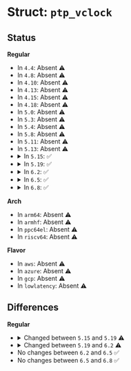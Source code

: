 # Struct: <code>ptp_vclock</code>

## Status
<b>Regular</b>
<ul>
<li>
In <code>4.4</code>: Absent ⚠️
</li>
<li>
In <code>4.8</code>: Absent ⚠️
</li>
<li>
In <code>4.10</code>: Absent ⚠️
</li>
<li>
In <code>4.13</code>: Absent ⚠️
</li>
<li>
In <code>4.15</code>: Absent ⚠️
</li>
<li>
In <code>4.18</code>: Absent ⚠️
</li>
<li>
In <code>5.0</code>: Absent ⚠️
</li>
<li>
In <code>5.3</code>: Absent ⚠️
</li>
<li>
In <code>5.4</code>: Absent ⚠️
</li>
<li>
In <code>5.8</code>: Absent ⚠️
</li>
<li>
In <code>5.11</code>: Absent ⚠️
</li>
<li>
In <code>5.13</code>: Absent ⚠️
</li>
<li>
<details>
<summary>In <code>5.15</code>: ✅</summary>

```c
struct ptp_vclock {
    struct ptp_clock *pclock;
    struct ptp_clock_info info;
    struct ptp_clock *clock;
    struct cyclecounter cc;
    struct timecounter tc;
    spinlock_t lock;
};
```
</details>
</li>
<li>
<details>
<summary>In <code>5.19</code>: ✅</summary>

```c
struct ptp_vclock {
    struct ptp_clock *pclock;
    struct ptp_clock_info info;
    struct ptp_clock *clock;
    struct hlist_node vclock_hash_node;
    struct cyclecounter cc;
    struct timecounter tc;
    spinlock_t lock;
};
```
</details>
</li>
<li>
<details>
<summary>In <code>6.2</code>: ✅</summary>

```c
struct ptp_vclock {
    struct ptp_clock *pclock;
    struct ptp_clock_info info;
    struct ptp_clock *clock;
    struct hlist_node vclock_hash_node;
    struct cyclecounter cc;
    struct timecounter tc;
    struct mutex lock;
};
```
</details>
</li>
<li>
<details>
<summary>In <code>6.5</code>: ✅</summary>

```c
struct ptp_vclock {
    struct ptp_clock *pclock;
    struct ptp_clock_info info;
    struct ptp_clock *clock;
    struct hlist_node vclock_hash_node;
    struct cyclecounter cc;
    struct timecounter tc;
    struct mutex lock;
};
```
</details>
</li>
<li>
<details>
<summary>In <code>6.8</code>: ✅</summary>

```c
struct ptp_vclock {
    struct ptp_clock *pclock;
    struct ptp_clock_info info;
    struct ptp_clock *clock;
    struct hlist_node vclock_hash_node;
    struct cyclecounter cc;
    struct timecounter tc;
    struct mutex lock;
};
```
</details>
</li>
</ul>
<b>Arch</b>
<ul>
<li>
In <code>arm64</code>: Absent ⚠️
</li>
<li>
In <code>armhf</code>: Absent ⚠️
</li>
<li>
In <code>ppc64el</code>: Absent ⚠️
</li>
<li>
In <code>riscv64</code>: Absent ⚠️
</li>
</ul>
<b>Flavor</b>
<ul>
<li>
In <code>aws</code>: Absent ⚠️
</li>
<li>
In <code>azure</code>: Absent ⚠️
</li>
<li>
In <code>gcp</code>: Absent ⚠️
</li>
<li>
In <code>lowlatency</code>: Absent ⚠️
</li>
</ul>

## Differences
<b>Regular</b>
<ul>
<li>
<details>
<summary>Changed between <code>5.15</code> and <code>5.19</code> ⚠️</summary>
<ul>
<li>
<b>Field added. </b>
<code>struct hlist_node vclock_hash_node</code>
</li>
</ul>
</details>
</li>
<li>
<details>
<summary>Changed between <code>5.19</code> and <code>6.2</code> ⚠️</summary>
<ul>
<li>
<b>Field type changed. </b>
<code>spinlock_t lock</code> ➡️ <code>struct mutex lock</code>
</li>
</ul>
</details>
</li>
<li>
No changes between <code>6.2</code> and <code>6.5</code> ✅
</li>
<li>
No changes between <code>6.5</code> and <code>6.8</code> ✅
</li>
</ul>

